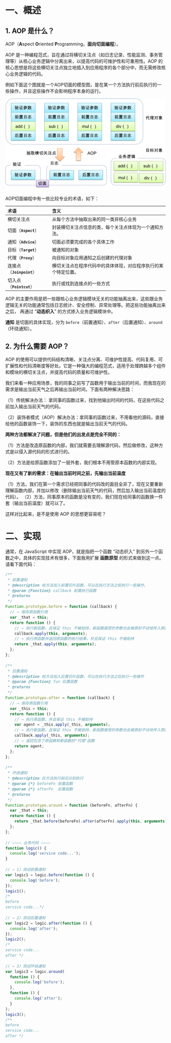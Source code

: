 # 一、概述

## 1. AOP 是什么？

AOP（**A**spect **O**riented **P**rogramming，**面向切面编程**）。

AOP 是一种编程范式，旨在通过将横切关注点（如日志记录、性能监测、事务管理等）从核心业务逻辑中分离出来，以提高代码的可维护性和可重用性。AOP 的核心思想是将这些横切关注点独立地插入到应用程序的各个部分中，而无需修改核心业务逻辑的代码。

例如下面这个图就是一个AOP切面的模型图，是在某一个方法执行前后执行的一些操作，并且这些操作不会影响程序本身的运行。

<img src="./IMGS/aop_model.png" style="zoom: 50%;" />

AOP切面编程中有一些比较专业的术语，如下：

| 术语                      | 含义                                                         |
| :------------------------ | :----------------------------------------------------------- |
| 横切关注点                | 从每个方法中抽取出来的同一类非核心业务                       |
| 切面（**`Aspect`**）      | 封装横切关注点信息的类，每个关注点体现为一个通知方法。       |
| 通知（**`Advice`**）      | 切面必须要完成的各个具体工作                                 |
| 目标（**`Target`**）      | 被通知的对象                                                 |
| 代理（**`Proxy`**）       | 向目标对象应用通知之后创建的代理对象                         |
| 连接点（**`Joinpoint`**） | 横切关注点在程序代码中的具体体现，对应程序执行的某个特定位置。 |
| 切入点（**`Pointcut`**）  | 执行或找到连接点的一些方式                                   |

AOP 的主要作用是把一些跟核心业务逻辑模块无关的功能抽离出来，这些跟业务逻辑无关的功能通常包括日志统计、安全控制、异常处理等。把这些功能抽离出来之后， 再通过 “**动态织入**” 的方式掺入业务逻辑模块中。

**通知** 是切面的具体实现，分为 `before`（前置通知）、`after`（后置通知）、`around`（环绕通知）。

## 2. 为什么需要 AOP？

AOP 的使用可以提供代码结构清晰、关注点分离、可维护性提高、代码复用、可扩展性和代码清晰度等好处。它是一种强大的编程范式，适用于处理跨越多个组件和模块的横切关注点，并提高代码的质量和可维护性。

我们来看一种应用场景，我的同事之前写了函数用于输出当前的时间，而我现在的需求是输出当前天气之后再输出当前时间，下面有两种解决思路：

（1）传统解决办法： 拿同事的函数过来，找到他输出时间的代码，在这些代码之前加入输出当前天气的代码。

（2）装饰者模式（AOP）解决办法：拿同事的函数过来，不用看他的源码，直接给他的函数装饰一下，装饰的东西也就是输出当前天气的代码。

**两种方法都解决了问题，但是他们的出发点是完全不同的：**

（1）方法是改造原函数的内部，我们就需要去理解源代码，然后做修改，这种方式是以侵入源代码的形式进行的。

（2）方法是给原函数添加了一层外套，我们根本不用管原本函数的内部实现。

**现在又有了新的需求：在输出当前时间之前，先输出当前温度**

（1）方法，我们在第一个需求已经把同事的代码改的面目全非了，现在又要重新理解函数内部，并加以修改（删除输出当前天气的代码，然后加入输出当前温度的代码）。
（2）方法，同事原本的函数是没有变的，我们现在给同事的函数换一件套（输出当前温度）就可以了。

这样对比起来，是不是使用 AOP 的思想更容易呢？

# 二、实现

通常，在 JavaScript 中实现 AOP，就是指把一个函数 “动态织入” 到另外一个函数之中，具体的实现技术有很多，下面我用扩展 **函数原型** 的形式来做到这一点。请看下面代码：

```javascript
/**
 * 前置通知
 * @description 给方法加入前置切片函数，可以在执行方法之前执行一些操作,
 * @param {Function} callback 前置执行函数
 * @returns
 */
Function.prototype.before = function (callback) {
  // → 保存原函数引用
  var _that = this;
  return function () {
    // → 执行新函数，且保证 this 不被劫持，新函数接受的参数也会被原封不动地传入原函数，新函数在原函数之前执行
    callback.apply(this, arguments);
    // → 执行原函数并返回原函数的执行结果，并且保证 this 不被劫持
    return _that.apply(this, arguments);
  };
};

/**
 * 后置通知
 * @description 给方法加入后置切片函数，可以在执行方法之后执行一些操作
 * @param {Function} fun 后置函数
 * @returns
 */
Function.prototype.after = function (callback) {
  // → 保存原函数引用
  var _this = this;
  return function () {
    // → 执行原函数，并且保证 this 不被劫持
    var agent = _this.apply(_this, arguments);
    // → 执行新函数，且保证 this 不被劫持，新函数接受的参数也会被原封不动地传入原函数，新函数在原函数之前执行
    callback.apply(_this, arguments);
    // → 返回包含了原函数和新函数的"代理"函数
    return agent;
  };
};

/**
 * 环绕通知
 * @description 在方法执行前后分别执行
 * @param {*} beforeFn 前置函数
 * @param {*} afterFn  后置函数
 * @returns
 */
Function.prototype.around = function (beforeFn, afterFn) {
  var _that = this;
  return function () {
    return _that.before(beforeFn).after(afterFn).apply(this, arguments);
  };
};

// ———— 业务代码 ————
function logic() {
  console.log('service code...');
}

// → 1）测试前置通知
var logic1 = logic.before(function () {
  console.log('before');
});
logic1();
/*
before
service code...*/

// → 2）测试后置通知
var logic2 = logic.after(function () {
  console.log('after');
});
logic2();
/*
service code...
after */

// → 3）测试环绕通知
var logic3 = logic.around(
  function () {
    console.log('before');
  },
  function () {
    console.log('after');
  }
);
logic3();
/**
before
service code...
after */
```





